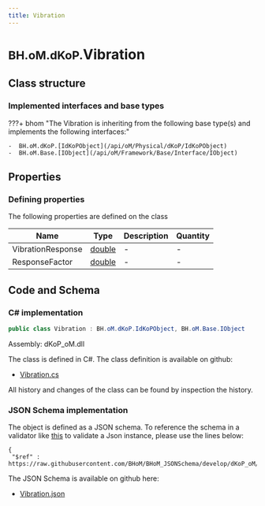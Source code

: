 ```yaml
---
title: Vibration
---
```


# <small>BH.oM.dKoP.</small>**Vibration**



## Class structure

### Implemented interfaces and base types

???+ bhom "The Vibration is inheriting from the following base type(s) and implements the following interfaces:"

    -  BH.oM.dKoP.[IdKoPObject](/api/oM/Physical/dKoP/IdKoPObject)
    -  BH.oM.Base.[IObject](/api/oM/Framework/Base/Interface/IObject)


## Properties



### Defining properties

The following properties are defined on the class

| Name             | Type             | Description      | Quantity         |
|------------------|------------------|------------------|------------------|
| VibrationResponse | [double](https://learn.microsoft.com/en-us/dotnet/api/System.Double?view=netstandard-2.0) | - | - |
| ResponseFactor | [double](https://learn.microsoft.com/en-us/dotnet/api/System.Double?view=netstandard-2.0) | - | - |


## Code and Schema

### C# implementation

``` C# title="C#"
public class Vibration : BH.oM.dKoP.IdKoPObject, BH.oM.Base.IObject
```

Assembly: dKoP_oM.dll

The class is defined in C#. The class definition is available on github:

- [Vibration.cs](https://github.com/BHoM/dKoP_Toolkit/blob/develop/dKoP_oM/Perfomance\Vibration.cs)

All history and changes of the class can be found by inspection the history.
### JSON Schema implementation

The object is defined as a JSON schema. To reference the schema in a validator like [this](https://www.jsonschemavalidator.net/) to validate a Json instance, please use the lines below:

``` { .json .copy .select } title="JSON Schema"
{
 "$ref" : https://raw.githubusercontent.com/BHoM/BHoM_JSONSchema/develop/dKoP_oM/Vibration.json}
```

The JSON Schema is available on github here:

- [Vibration.json](https://github.com/BHoM/BHoM_JSONSchema/blob/develop/dKoP_oM/Vibration.json)
